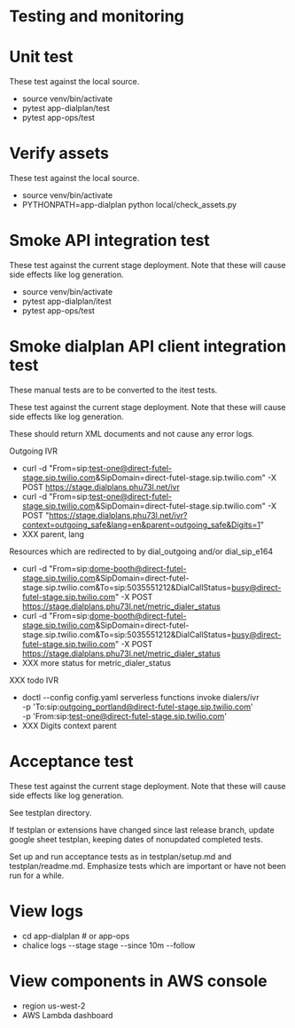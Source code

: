 # Testing and monitoring

# Unit test

These test against the local source.

- source venv/bin/activate
- pytest app-dialplan/test
- pytest app-ops/test

# Verify assets

These test against the local source.

- source venv/bin/activate
- PYTHONPATH=app-dialplan python local/check_assets.py

# Smoke API integration test

These test against the current stage deployment. Note that these will cause side effects like log generation.

- source venv/bin/activate
- pytest app-dialplan/itest
- pytest app-ops/test

# Smoke dialplan API client integration test

These manual tests are to be converted to the itest tests.

These test against the current stage deployment. Note that these will cause side effects like log generation.

These should return XML documents and not cause any error logs.

Outgoing IVR
- curl -d "From=sip:test-one@direct-futel-stage.sip.twilio.com&SipDomain=direct-futel-stage.sip.twilio.com" -X POST https://stage.dialplans.phu73l.net/ivr
- curl -d "From=sip:test-one@direct-futel-stage.sip.twilio.com&SipDomain=direct-futel-stage.sip.twilio.com" -X POST "https://stage.dialplans.phu73l.net/ivr?context=outgoing_safe&lang=en&parent=outgoing_safe&Digits=1"
- XXX parent, lang

Resources which are redirected to by dial_outgoing and/or dial_sip_e164
- curl -d "From=sip:dome-booth@direct-futel-stage.sip.twilio.com&SipDomain=direct-futel-stage.sip.twilio.com&To=sip:5035551212&DialCallStatus=busy@direct-futel-stage.sip.twilio.com" -X POST https://stage.dialplans.phu73l.net/metric_dialer_status
- curl -d "From=sip:dome-booth@direct-futel-stage.sip.twilio.com&SipDomain=direct-futel-stage.sip.twilio.com&To=sip:5035551212&DialCallStatus=busy@direct-futel-stage.sip.twilio.com" -X POST https://stage.dialplans.phu73l.net/metric_dialer_status
- XXX more status for metric_dialer_status

XXX todo
IVR
- doctl --config config.yaml serverless functions invoke dialers/ivr \
  -p 'To:sip:outgoing_portland@direct-futel-stage.sip.twilio.com' \
  -p 'From:sip:test-one@direct-futel-stage.sip.twilio.com'
- XXX Digits context parent

# Acceptance test

These test against the current stage deployment. Note that these will cause side effects like log generation.

See testplan directory.

If testplan or extensions have changed since last release branch, update google sheet testplan, keeping dates of nonupdated completed tests.

Set up and run acceptance tests as in testplan/setup.md and testplan/readme.md. Emphasize tests which are important or have not been run for a while.

# View logs

- cd app-dialplan # or app-ops
- chalice logs --stage stage --since 10m --follow

# View components in AWS console

- region us-west-2
- AWS Lambda dashboard
